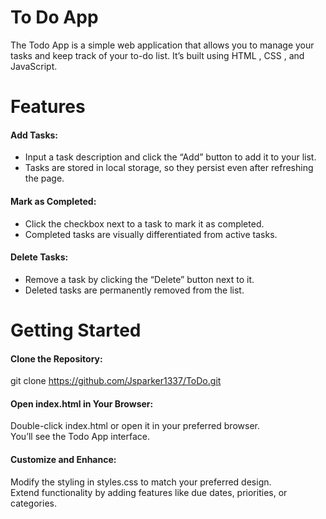 # To Do App
The Todo App is a simple web application that allows you to manage your tasks and keep track of your to-do list. It’s built using HTML , CSS , and JavaScript.

# Features
#### Add Tasks:
- Input a task description and click the “Add” button to add it to your list.
- Tasks are stored in local storage, so they persist even after refreshing the page.
#### Mark as Completed:
- Click the checkbox next to a task to mark it as completed.
- Completed tasks are visually differentiated from active tasks.
#### Delete Tasks:
- Remove a task by clicking the “Delete” button next to it.
- Deleted tasks are permanently removed from the list.
# Getting Started
#### Clone the Repository:
git clone https://github.com/Jsparker1337/ToDo.git

#### Open index.html in Your Browser:
Double-click index.html or open it in your preferred browser.</br>
You’ll see the Todo App interface.</br>
#### Customize and Enhance:
Modify the styling in styles.css to match your preferred design.</br>
Extend functionality by adding features like due dates, priorities, or categories.</br>
